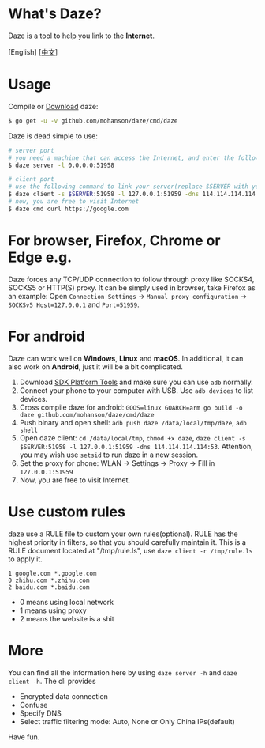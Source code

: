 # What's Daze?

Daze is a tool to help you link to the **Internet**.

\[English\] \[[中文](./README_CN.md)\]

# Usage

Compile or [Download](https://github.com/mohanson/daze/releases) daze:

```sh
$ go get -u -v github.com/mohanson/daze/cmd/daze
```

Daze is dead simple to use:

```sh
# server port
# you need a machine that can access the Internet, and enter the following command:
$ daze server -l 0.0.0.0:51958

# client port
# use the following command to link your server(replace $SERVER with your server ip):
$ daze client -s $SERVER:51958 -l 127.0.0.1:51959 -dns 114.114.114.114:53
# now, you are free to visit Internet
$ daze cmd curl https://google.com
```

# For browser, Firefox, Chrome or Edge e.g.

Daze forces any TCP/UDP connection to follow through proxy like SOCKS4, SOCKS5 or HTTP(S) proxy. It can be simply used in browser, take Firefox as an example: Open `Connection Settings` -> `Manual proxy configuration` -> `SOCKSv5 Host=127.0.0.1` and `Port=51959`.

# For android

Daze can work well on **Windows**, **Linux** and **macOS**. In additional, it can also work on **Android**, just it will be a bit complicated.

1. Download [SDK Platform Tools](https://developer.android.com/studio/releases/platform-tools) and make sure you can use `adb` normally.
2. Connect your phone to your computer with USB. Use `adb devices` to list devices.
2. Cross compile daze for android: `GOOS=linux GOARCH=arm go build -o daze github.com/mohanson/daze/cmd/daze`
4. Push binary and open shell: `adb push daze /data/local/tmp/daze`, `adb shell`
5. Open daze client: `cd /data/local/tmp`, `chmod +x daze`, `daze client -s $SERVER:51958 -l 127.0.0.1:51959 -dns 114.114.114.114:53`. Attention, you may wish use `setsid` to run daze in a new session.
6. Set the proxy for phone: WLAN -> Settings -> Proxy -> Fill in `127.0.0.1:51959`
7. Now, you are free to visit Internet.

# Use custom rules

daze use a RULE file to custom your own rules(optional). RULE has the highest priority in filters, so that you should carefully maintain it. This is a RULE document located at "/tmp/rule.ls", use `daze client -r /tmp/rule.ls` to apply it.

```
1 google.com *.google.com
0 zhihu.com *.zhihu.com
2 baidu.com *.baidu.com
```

- 0 means using local network
- 1 means using proxy
- 2 means the website is a shit

# More

You can find all the information here by using `daze server -h` and `daze client -h`. The cli provides

- Encrypted data connection
- Confuse
- Specify DNS
- Select traffic filtering mode: Auto, None or Only China IPs(default)

Have fun.
